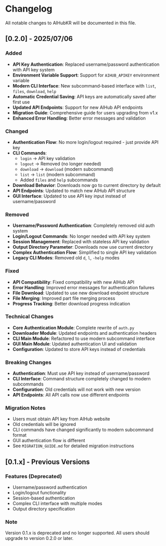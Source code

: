 # Changelog

All notable changes to AIHubKR will be documented in this file.

## [0.2.0] - 2025/07/06

### Added
- **API Key Authentication**: Replaced username/password authentication with API key system
- **Environment Variable Support**: Support for `AIHUB_APIKEY` environment variable
- **Modern CLI Interface**: New subcommand-based interface with `list`, `files`, `download`, `help`
- **Automatic Credential Saving**: API keys are automatically saved after first use
- **Updated API Endpoints**: Support for new AIHub API endpoints
- **Migration Guide**: Comprehensive guide for users upgrading from v1.x
- **Enhanced Error Handling**: Better error messages and validation

### Changed
- **Authentication Flow**: No more login/logout required - just provide API key
- **CLI Commands**: 
  - `login` → API key validation
  - `logout` → Removed (no longer needed)
  - `download` → `download` (modern subcommand)
  - `list` → `list` (modern subcommand)
  - Added `files` and `help` subcommands
- **Download Behavior**: Downloads now go to current directory by default
- **API Endpoints**: Updated to match new AIHub API structure
- **GUI Interface**: Updated to use API key input instead of username/password

### Removed
- **Username/Password Authentication**: Completely removed old auth system
- **Login/Logout Commands**: No longer needed with API key system
- **Session Management**: Replaced with stateless API key validation
- **Output Directory Parameter**: Downloads now use current directory
- **Complex Authentication Flow**: Simplified to single API key validation
- **Legacy CLI Modes**: Removed old `d`, `l`, `-help` modes

### Fixed
- **API Compatibility**: Fixed compatibility with new AIHub API
- **Error Handling**: Improved error messages for authentication failures
- **File Download**: Updated to use new download endpoint structure
- **File Merging**: Improved part file merging process
- **Progress Tracking**: Better download progress indication

### Technical Changes
- **Core Authentication Module**: Complete rewrite of `auth.py`
- **Downloader Module**: Updated endpoints and authentication headers
- **CLI Main Module**: Refactored to use modern subcommand interface
- **GUI Main Module**: Updated authentication UI and validation
- **Configuration**: Updated to store API keys instead of credentials

### Breaking Changes
- **Authentication**: Must use API key instead of username/password
- **CLI Interface**: Command structure completely changed to modern subcommands
- **Configuration**: Old credentials will not work with new version
- **API Endpoints**: All API calls now use different endpoints

### Migration Notes
- Users must obtain API key from AIHub website
- Old credentials will be ignored
- CLI commands have changed significantly to modern subcommand format
- GUI authentication flow is different
- See `MIGRATION_GUIDE.md` for detailed migration instructions

## [0.1.x] - Previous Versions

### Features (Deprecated)
- Username/password authentication
- Login/logout functionality
- Session-based authentication
- Complex CLI interface with multiple modes
- Output directory specification

### Note
Version 0.1.x is deprecated and no longer supported. All users should upgrade to version 0.2.0 or later. 